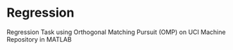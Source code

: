 # Regression
Regression Task using Orthogonal Matching Pursuit (OMP) on UCI Machine Repository in MATLAB 
